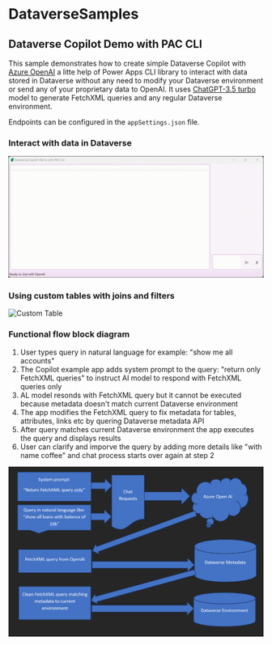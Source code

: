 # DataverseSamples

## Dataverse Copilot Demo with PAC CLI

This sample demonstrates how to create simple Dataverse Copilot with [Azure OpenAI](https://azure.microsoft.com/en-us/products/cognitive-services/openai-service)
a litte help of Power Apps CLI library to interact with data stored in Dataverse without any need 
to modify your Dataverse environment or send any of your proprietary data to OpenAI. 
It uses [ChatGPT-3.5 turbo](https://learn.microsoft.com/en-us/azure/cognitive-services/openai/how-to/chatgpt?pivots=programming-language-chat-completions)
model to generate FetchXML queries and any regular Dataverse environment.

Endpoints can be configured in the `appSettings.json` file.

### Interact with data in Dataverse 

![Dataverse Copilot Demo with PAC CLI](media/all-accounts-search.gif)

### Using custom tables with joins and filters

![Custom Table](media/custom_table.gif)

### Functional flow block diagram

1. User types query in natural language for example: "show me all accounts"	
2. The Copilot example app adds system prompt to the query: "return only FetchXML queries" to instruct AI model to respond with FetchXML queries only
3. AL model resonds with FetchXML query but it cannot be executed because metadata doesn't match current Dataverse environment
4. The app modifies the FetchXML query to fix metadata for tables, attributes, links etc by quering Dataverse metadata API
5. After query matches current Dataverse environment the app executes the query and displays results
6. User can clarify and imporve the query by adding more details like "with name coffee" and chat process starts over again at step 2

![Custom Table](media/FunctionalFlow.png)

